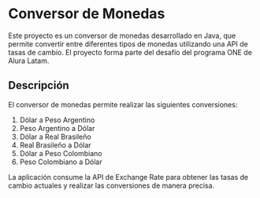 # Conversor de Monedas

Este proyecto es un conversor de monedas desarrollado en Java, que permite convertir entre diferentes tipos de monedas utilizando una API de tasas de cambio. El proyecto forma parte del desafío del programa ONE de Alura Latam.

## Descripción

El conversor de monedas permite realizar las siguientes conversiones:
1. Dólar a Peso Argentino
2. Peso Argentino a Dólar
3. Dólar a Real Brasileño
4. Real Brasileño a Dólar
5. Dólar a Peso Colombiano
6. Peso Colombiano a Dólar

La aplicación consume la API de Exchange Rate para obtener las tasas de cambio actuales y realizar las conversiones de manera precisa.

